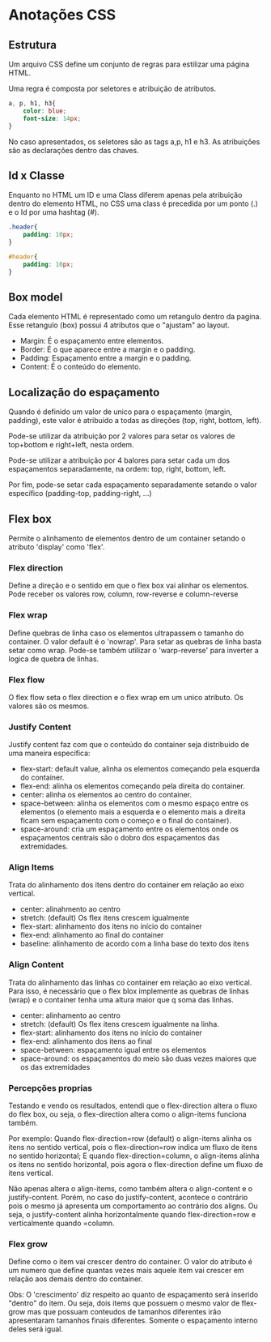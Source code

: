 # Anotações CSS

## Estrutura

Um arquivo CSS define um conjunto de regras para estilizar uma página HTML.

Uma regra é composta por seletores e atribuição de atributos.

``` css
a, p, h1, h3{
    color: blue;
    font-size: 14px;
}
```

No caso apresentados, os seletores são as tags a,p, h1 e h3. As atribuições são as declarações dentro das chaves.

## Id x Classe

Enquanto no HTML um ID e uma Class diferem apenas pela atribuição dentro do elemento HTML, no CSS uma class é precedida por um ponto (.) e o Id por uma hashtag (#).

```css
.header{
    padding: 10px;
}

#header{
    padding: 10px;
}
```

## Box model

Cada elemento HTML é representado como um retangulo dentro da pagina. Esse retangulo (box) possui 4 atributos que o "ajustam" ao layout.

- Margin: É o espaçamento entre elementos.
- Border: É o que aparece entre a margin e o padding.
- Padding: Espaçamento entre a margin e o padding.
- Content: É o conteúdo do elemento.

## Localização do espaçamento

Quando é definido um valor de unico para o espaçamento (margin, padding), este valor é atribuido a todas as direções (top, right, bottom, left).

Pode-se utilizar da atribuição por 2 valores para setar os valores de top+bottom e right+left, nesta ordem.

Pode-se utilizar a atribuição por 4 balores para setar cada um dos espaçamentos separadamente, na ordem: top, right, bottom, left.

Por fim, pode-se setar cada espaçamento separadamente setando o valor específico (padding-top, padding-right, ...)

## Flex box

Permite o alinhamento de elementos dentro de um container setando o atributo 'display' como 'flex'.

### Flex direction

Define a direção e o sentido em que o flex box vai alinhar os elementos. Pode receber os valores row, column, row-reverse e column-reverse

### Flex wrap

Define quebras de linha caso os elementos ultrapassem o tamanho do container. O valor default é o 'nowrap'.
Para setar as quebras de linha basta setar como wrap. Pode-se também utilizar o 'warp-reverse' para inverter a logica de quebra de linhas.

### Flex flow

O flex flow seta o flex direction e o flex wrap em um unico atributo.
Os valores são os mesmos.

### Justify Content

Justify content faz com que o conteúdo do container seja distribuido de uma maneira especifica:

- flex-start: default value, alinha os elementos começando pela esquerda do container.
- flex-end: alinha os elementos começando pela direita do container.
- center: alinha os elementos ao centro do container.
- space-between: alinha os elementos com o mesmo espaço entre os elementos (o elemento mais a esquerda e o elemento mais a direita ficam sem espaçamento com o começo e o final do container).
- space-around: cria um espaçamento entre os elementos onde os espaçamentos centrais são o dobro dos espaçamentos das extremidades.

### Align Items

Trata do alinhamento dos itens dentro do container em relação ao eixo vertical.

- center: alinahmento ao centro
- stretch: (default) Os flex itens crescem igualmente
- flex-start: alinhamento dos itens no início do container
- flex-end: alinhamento ao final do container
- baseline: alinhamento de acordo com a linha base do texto dos itens

### Align Content

Trata do alinhamento das linhas co container em relação ao eixo vertical.
Para isso, é necessário que o flex blox implemente as quebras de linhas (wrap) e o container tenha uma altura maior que q soma das linhas.

- center: alinhamento ao centro
- stretch: (default) Os flex itens crescem igualmente na linha.
- flex-start: alinhamento dos itens no início do container
- flex-end: alinhamento dos itens ao final
- space-between: espaçamento igual entre os elementos
- space-around: os espaçamentos do meio são duas vezes maiores que os das extremidades

### Percepções proprias

Testando e vendo os resultados, entendi que o flex-direction altera o fluxo do flex box, ou seja, o flex-direction altera como o align-items funciona também.

Por exemplo: Quando flex-direction=row (default) o align-items alinha os itens no sentido vertical, pois o flex-direction=row indica um fluxo de itens no sentido horizontal; E quando flex-direction=column, o align-items alinha os itens no sentido horizontal, pois agora o flex-direction define um fluxo de itens vertical.

Não apenas altera o align-items, como também altera o align-content e o justify-content. Porém, no caso do justify-content, acontece o contrário pois o mesmo já apresenta um comportamento ao contrário dos aligns. Ou seja, o justify-content alinha horizontalmente quando flex-direction=row e verticalmente quando =column.

### Flex grow

Define como o item vai crescer dentro do container. O valor do atributo é um numero que define quantas vezes mais aquele item vai crescer em relação aos demais dentro do container.

Obs: O 'crescimento' diz respeito ao quanto de espaçamento será inserido "dentro" do item. Ou seja, dois items que possuem o mesmo valor de flex-grow mas que possuam conteudos de tamanhos diferentes irão apresentaram tamanhos finais diferentes. Somente o espaçamento interno deles será igual.